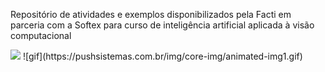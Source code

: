 Repositório de atividades e exemplos disponibilizados pela Facti em parceria com a Softex para curso de inteligência artificial aplicada à visão computacional

<img src="https://pushsistemas.com.br/img/core-img/animated-img1.gif"/>
![gif](https://pushsistemas.com.br/img/core-img/animated-img1.gif)
